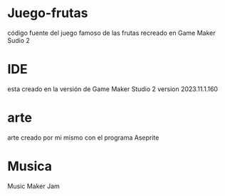 # Juego-frutas
código fuente del juego famoso de las frutas recreado en Game Maker Sudio 2

# IDE
esta creado en la versión de Game Maker Studio 2 version 2023.11.1.160

# arte 
arte creado por mi mismo con el programa Aseprite

# Musica 
Music Maker Jam
